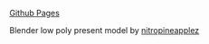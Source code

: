 [Github Pages](https://gdmgent-2122-xr.github.io/diorama-DanteWeverbergh)

Blender low poly present model by
[nitropineapplez](https://free3d.com/3d-model/low-poly-present-38406.html)
